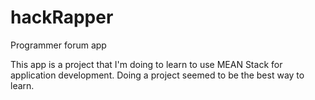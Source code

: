 # hackRapper
Programmer forum app

This app is a project that I'm doing to learn to use MEAN Stack for application development. Doing a project seemed to be the best way to learn. 
